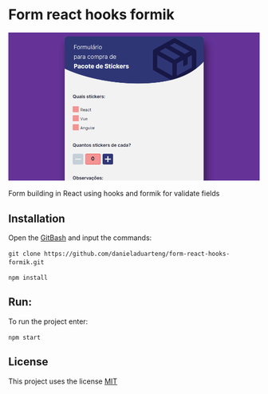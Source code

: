 # Form react hooks formik

![](form-react-hooks-formik.gif)


Form building in React using hooks and formik for validate fields

## Installation
Open the [GitBash](https://git-scm.com/) and input the commands:

`git clone https://github.com/danieladuarteng/form-react-hooks-formik.git`

`npm install`

## Run:

To run the project enter:

`npm start`

## License

This project uses the license [MIT](https://choosealicense.com/licenses/mit/)
